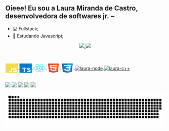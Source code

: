 ## Oieee! Eu sou a Laura Miranda de Castro, desenvolvedora de softwares jr. ~

- 💻 Fullstack;
- 🤩 Estudando Javascript;

<div align="center">
  <a href="https://github.com/lamiracas">
  <img height="180em" weight=50% src="https://github-readme-stats.vercel.app/api?username=lamiracas&show_icons=true&theme=dracula&include_all_commits=true&count_private=true"/>
  <img height="180em" weight=50% src="https://github-readme-stats.vercel.app/api/top-langs/?username=lamiracas&layout=compact&langs_count=7&theme=dracula"/>
</div>
  
  ##
  
<div style="display: inline_block"><br>
  <img align="center" alt="laura-Js" height="30" width="40" src="https://raw.githubusercontent.com/devicons/devicon/master/icons/javascript/javascript-plain.svg">
  <img align="center" alt="laura-Ts" height="30" width="40" src="https://raw.githubusercontent.com/devicons/devicon/master/icons/typescript/typescript-plain.svg">
  <img align="center" alt="laura-React" height="30" width="40" src="https://raw.githubusercontent.com/devicons/devicon/master/icons/react/react-original.svg">
  <img align="center" alt="laura-HTML" height="30" width="40" src="https://raw.githubusercontent.com/devicons/devicon/master/icons/html5/html5-original.svg">
  <img align="center" alt="laura-CSS" height="30" width="40" src="https://raw.githubusercontent.com/devicons/devicon/master/icons/css3/css3-original.svg">
  <img align="center" alt="laura-node" height="30" width="40" src="https://cdn.jsdelivr.net/gh/devicons/devicon/icons/nodejs/nodejs-original.svg" />
  <img align="center" alt="laura-c++" height="30" width="40" src="https://cdn.jsdelivr.net/gh/devicons/devicon/icons/cplusplus/cplusplus-line.svg"/>
</div>
  
  ##
  
  <div>
    <a href= "https://www.linkedin.com/in/lamiracas/" target="_blank"> <img src= "https://img.shields.io/badge/LinkedIn-0077B5?style=for-the-badge&logo=linkedin&logoColor=white"       target="_blank"></a>
    <a href= "https://www.instagram.com/lauramiracas/" target="_blank"> <img src= "https://img.shields.io/badge/Instagram-E4405F?style=for-the-badge&logo=instagram&logoColor=white"       target="_blank"></a>
    <a href= "https://twitter.com/Lamiracas" target="_blank"> <img src= "https://img.shields.io/badge/Twitter-1DA1F2?style=for-the-badge&logo=twitter&logoColor=white" target=_blank"></a> 
    <a href = "mailto:lauramirandadecastro@gmail.com"> <img src="https://img.shields.io/badge/-Gmail-%23333?style=for-the-badge&logo=gmail&logoColor=white" target="_blank"></a>
    <a href= "https://www.facebook.com/lamiracas" target = "_blank"> <img src= "https://img.shields.io/badge/Facebook-1877F2?style=for-the-badge&logo=facebook&logoColor=white"target=_blank"></a>  
  
  </div> 
  
  ![Snake animation](https://github.com/lamiracas/lamiracas/blob/output/github-contribution-grid-snake.svg)
